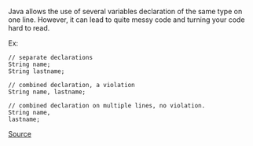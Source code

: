 Java allows the use of several variables declaration of the same type on one line. However, it can lead to quite messy code and turning your code hard to read.

Ex:

```
// separate declarations
String name;
String lastname;

// combined declaration, a violation
String name, lastname;  

// combined declaration on multiple lines, no violation.
String name,
lastname;
```

[Source](http://pmd.sourceforge.net/pmd-5.3.2/pmd-java/rules/java/controversial.html#OneDeclarationPerLine)
